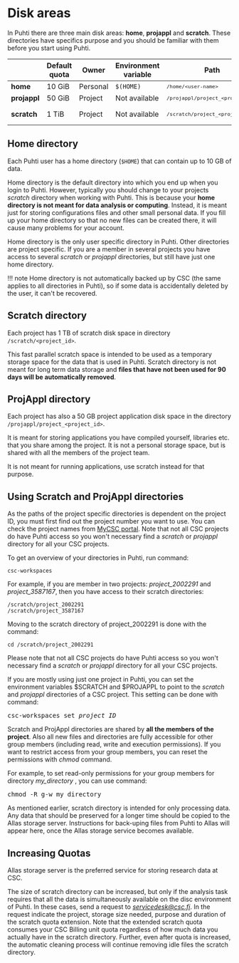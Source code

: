 # Disk areas

In Puhti there are three main disk areas: **home**, **projappl** and
**scratch**. These directories have specifics purpose and you should be
familiar with them before you start using Puhti.

|              | Default quota | Owner    | Environment variable | Path                                            | Cleaning      |
| ------------ | ------------- | -------- | -------------------- | ----------------------------------------------- | ------------- |
| **home**     | 10 GiB        | Personal | `$(HOME)`            | <small>`/home/<user-name>`</small>              | No            |
| **projappl** | 50 GiB        | Project  | Not available        | <small>`/projappl/project_<project_id>`</small> | No            |
| **scratch**  | 1 TiB         | Project  | Not available        | <small>`/scratch/project_<project_id>`</small>  | Yes - 90 days |



## Home directory

Each Puhti user has a home directory (`$HOME`) that can contain up to 10 GB of
data.

Home directory is the default directory into which you end up when you login
to Puhti. However, typically you should change to your projects *scratch*
directory when working with Puhti. This is because your
**home directory is not meant for data analysis or computing**. Instead, it is
meant just for storing configurations files and other small personal data. If
you fill up your home directory so that no new files can be created there, it
will cause many problems for your account.

Home directory is the only user specific directory in Puhti. Other directories
are project specific. If you are a member in several projects you have access
to several *scratch* or *projappl* directories, but still have just one home
directory.

!!! note
    Home directory is not automatically backed up by CSC (the same applies to
    all directories in Puhti), so if some data is accidentally deleted by the
    user, it can't be recovered.


## Scratch directory

Each project has 1 TB of scratch disk space in directory
`/scratch/<project_id>`. 

This fast parallel scratch space is intended to be used as a temporary storage
space for the data that is used in Puhti. Scratch directory is not meant for
long term data storage and **files that have not been used for 90 days will
be automatically removed**.

## ProjAppl directory

Each project has also a 50 GB project application disk space in the directory
`/projappl/project_<project_id>`.

It is meant for storing applications you have compiled yourself, libraries
etc. that you share among the project. It is not a personal storage space, but
is shared with all the members of the project team.

It is not meant for running applications, use scratch instead for that
purpose.

## Using Scratch and ProjAppl directories 

As the paths of the project specific directories is dependent on the project ID, 
you must first find out the project number you want to use. You can check the project
names from [MyCSC portal](https://my.csc.fi). Note that not all CSC projects 
do have Puhti access so you won't necessary find a *scratch* or *projappl* directory 
for all your CSC projects.

To get an overview of your directories in Puhti, run command:
```
csc-workspaces
```
For example, if you are member in two projects: *project_2002291*
and *project_3587167*, then you have access to their scratch directories:
```
/scratch/project_2002291
/scratch/project_3587167
```
Moving to the scratch directory of project_2002291 is done with the command:
```
cd /scratch/project_2002291
```
Please note that not all CSC projects do have Puhti access so you won't
necessary find a *scratch* or *projappl* directory for all your CSC projects.

If you are mostly using just one project in Puhti, you can set the
environment variables $SCRATCH and $PROJAPPL to point to the *scratch* and
*projappl* directories of a CSC project. This setting can be done with
command:
<pre>
csc-workspaces set <i>project_ID</i>
</pre>

Scratch and ProjAppl directories are shared by **all the members of the project**. Also all new files 
and directories are fully accessible for other group members (including read, write and
execution permissions). If you want to restrict access from your group members, you can 
reset the permissions with _chmod_ command.

For example, to set read-only permissions for your group members for directory _my_directory_ , 
you can use command:
<pre>
chmod -R g-w my_directory
</pre>


As mentioned earlier, scratch directory is intended for only processing data.
Any data that should be preserved for a longer time should be copied to the
Allas storage server. Instructions for back-uping files from Puhti to Allas will 
appear here, once the Allas storage service becomes available.


## Increasing Quotas

Allas storage server is the preferred service for storing research data at CSC. 
 
The size of scratch directory can be increased, but only if the analysis task requires that 
all the data is simultaneously available on the disc environment of Puhti. In these cases, send a request to
*servicedesk@csc.fi*. In the request indicate the project, storage size needed, purpose and 
duration of the scratch quota extension. Note that the extended scratch quota consumes your CSC Billing unit quota
regardless of how much data you actually have in the scratch directory. Further, even after quota is
increased, the automatic cleaning process will continue removing idle files the scratch directory. 

